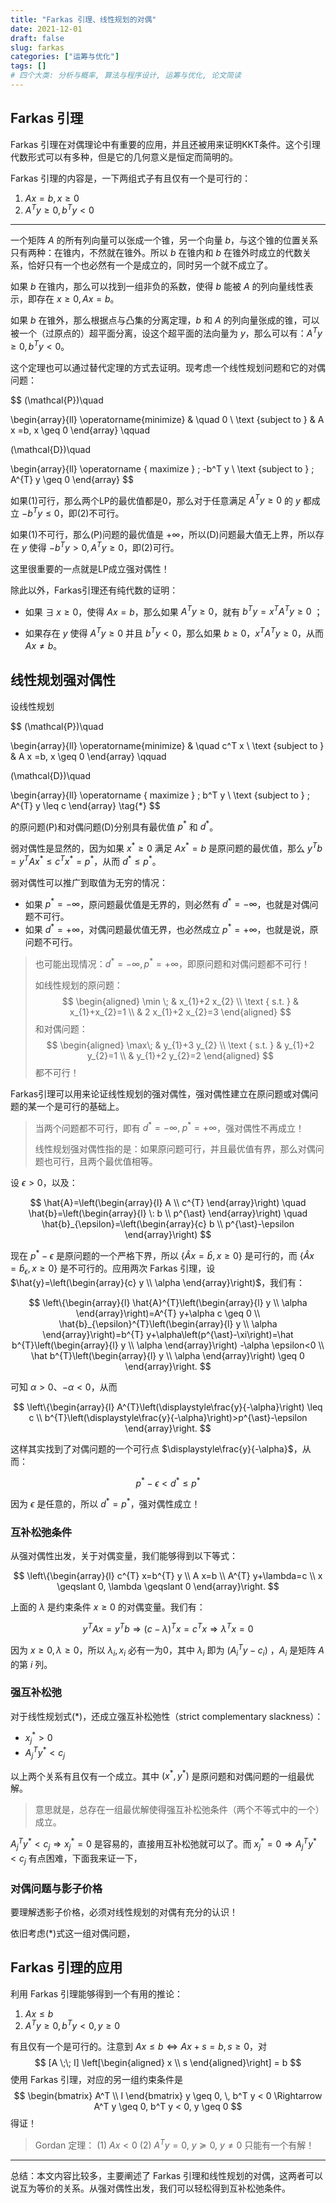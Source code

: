 ```yaml
---
title: "Farkas 引理、线性规划的对偶"
date: 2021-12-01
draft: false
slug: farkas
categories: ["运筹与优化"]
tags: []
# 四个大类: 分析与概率, 算法与程序设计, 运筹与优化, 论文简读
---
```



## Farkas 引理

Farkas 引理在对偶理论中有重要的应用，并且还被用来证明KKT条件。这个引理代数形式可以有多种，但是它的几何意义是恒定而简明的。

Farkas 引理的内容是，一下两组式子有且仅有一个是可行的：

1. $Ax = b, x \geq 0$
2. $A^T y \geq 0, b^T y < 0$

---

一个矩阵 $A$ 的所有列向量可以张成一个锥，另一个向量 $b$，与这个锥的位置关系只有两种：在锥内，不然就在锥外。所以 $b$ 在锥内和 $b$ 在锥外时成立的代数关系，恰好只有一个也必然有一个是成立的，同时另一个就不成立了。

如果 $b$ 在锥内，那么可以找到一组非负的系数，使得 $b$ 能被 $A$ 的列向量线性表示，即存在 $x \geq 0, Ax=b$。

如果 $b$ 在锥外，那么根据点与凸集的分离定理，$b$ 和 $A$ 的列向量张成的锥，可以被一个（过原点的）超平面分离，设这个超平面的法向量为 $y$，那么可以有：$A^T y \geq 0, b^T y < 0$。

这个定理也可以通过替代定理的方式去证明。现考虑一个线性规划问题和它的对偶问题：

$$
(\mathcal{P})\quad

\begin{array}{ll}
\operatorname{minimize} & \quad 0 \\
\text {subject to } & A x =b, x \geq 0
\end{array}  \qquad 

(\mathcal{D})\quad

\begin{array}{ll}
\operatorname { maximize }  \; -b^T y \\
\text {subject to }  \; A^{T} y \geq 0
\end{array}
$$

如果(1)可行，那么两个LP的最优值都是0，那么对于任意满足 $A^T y \geq 0$ 的 $y$ 都成立 $-b^T y \leq 0$，即(2)不可行。

如果(1)不可行，那么(P)问题的最优值是 $+\infty$，所以(D)问题最大值无上界，所以存在 $y$ 使得 $-b^T y > 0, A^Ty \geq 0$，即(2)可行。

这里很重要的一点就是LP成立强对偶性！

除此以外，Farkas引理还有纯代数的证明：

+ 如果 $\exists\; x \geq 0$，使得 $Ax=b$，那么如果 $A^T y \geq 0$，就有 $b^T y=x^T A^T y \geq 0$ ；

+ 如果存在 $y$ 使得 $A^T y\geq 0$ 并且 $b^T y < 0$，那么如果 $b \geq 0$，$x^T A^T y \geq 0$，从而 $Ax \neq b$。



## 线性规划强对偶性

设线性规划

$$
(\mathcal{P})\quad

\begin{array}{ll}
\operatorname{minimize} & \quad c^T x \\
\text {subject to } & A x =b, x \geq 0
\end{array}  \qquad 

(\mathcal{D})\quad

\begin{array}{ll}
\operatorname { maximize }  \; b^T y \\
\text {subject to }  \; A^{T} y \leq c
\end{array} \tag{*}
$$

的原问题(P)和对偶问题(D)分别具有最优值 $p^\ast$ 和 $d^\ast$。

弱对偶性是显然的，因为如果 $x^\ast \geq 0$ 满足 $Ax^\ast=b$ 是原问题的最优值，那么 $y^T b=y^T A x^\ast \leq c^T x^\ast=p^\ast$，从而 $d^\ast \leq p^\ast$。

弱对偶性可以推广到取值为无穷的情况：

+ 如果 $p^\ast=-\infty$，原问题最优值是无界的，则必然有 $d^\ast=-\infty$，也就是对偶问题不可行。
+ 如果 $d^\ast=+\infty$，对偶问题最优值无界，也必然成立 $p^\ast=+\infty$，也就是说，原问题不可行。

> 也可能出现情况：$d^\ast = -\infty, p^\ast = + \infty$，即原问题和对偶问题都不可行！
>
> 如线性规划的原问题：
> $$
> \begin{aligned}
> \min \; & x_{1}+2 x_{2} \\
> \text { s.t. } & x_{1}+x_{2}=1 \\
> & 2 x_{1}+2 x_{2}=3
> \end{aligned}
> $$
> 和对偶问题：
> $$
> \begin{aligned}
> \max\; & y_{1}+3 y_{2} \\
> \text { s.t. } & y_{1}+2 y_{2}=1 \\
> & y_{1}+2 y_{2}=2
> \end{aligned}
> $$
> 都不可行！



Farkas引理可以用来论证线性规划的强对偶性，强对偶性建立在原问题或对偶问题的某一个是可行的基础上。

> 当两个问题都不可行，即有 $d^\ast = - \infty, \; p^\ast = + \infty$，强对偶性不再成立！
>
> 线性规划强对偶性指的是：如果原问题可行，并且最优值有界，那么对偶问题也可行，且两个最优值相等。

设 $\epsilon > 0$，以及：

$$
\hat{A}=\left(\begin{array}{l}
A \\
c^{T}
\end{array}\right) \quad \hat{b}=\left(\begin{array}{l}
\: b \\
p^{\ast}
\end{array}\right) \quad \hat{b}_{\epsilon}=\left(\begin{array}{c}
b \\
p^{\ast}-\epsilon
\end{array}\right)
$$

现在 $p^\ast-\epsilon$ 是原问题的一个严格下界，所以 $\{\hat A x =\hat b , x\geq 0\}$ 是可行的，而 $\{\hat A x =\hat b_\epsilon , x\geq 0\}$ 是不可行的。应用两次 Farkas 引理，设 $\hat{y}=\left(\begin{array}{c}
y \\
\alpha 
\end{array}\right)$，我们有：

$$
\left\{\begin{array}{l}
\hat{A}^{T}\left(\begin{array}{l}
y \\
\alpha
\end{array}\right)=A^{T} y+\alpha c \geq 0 \\
\hat{b}_{\epsilon}^{T}\left(\begin{array}{l}
y \\
\alpha
\end{array}\right)=b^{T} y+\alpha\left(p^{\ast}-\xi\right)=\hat b^{T}\left(\begin{array}{l}
y \\
\alpha
\end{array}\right) -\alpha \epsilon<0 \\
\hat b^{T}\left(\begin{array}{l}
y \\
\alpha
\end{array}\right) \geq 0
\end{array}\right.
$$

可知 $\alpha > 0$、$-\alpha < 0$，从而

$$
\left\{\begin{array}{l}
A^{T}\left(\displaystyle\frac{y}{-\alpha}\right) \leq c \\
b^{T}\left(\displaystyle\frac{y}{-\alpha}\right)>p^{\ast}-\epsilon
\end{array}\right.
$$

这样其实找到了对偶问题的一个可行点 $\displaystyle\frac{y}{-\alpha}$，从而：

$$
p^{\ast}-\epsilon < d^{\ast} \leq p^{\ast}
$$

因为 $\epsilon$ 是任意的，所以 $d^\ast=p^\ast$，强对偶性成立！


### 互补松弛条件

从强对偶性出发，关于对偶变量，我们能够得到以下等式：

$$
\left\{\begin{array}{l}
c^{T} x=b^{T} y \\
A x=b \\
A^{T} y+\lambda=c \\
x \geqslant 0, \lambda \geqslant 0
\end{array}\right.
$$

上面的 $\lambda$ 是约束条件 $x \geqslant 0$ 的对偶变量。我们有：

$$
y^T Ax=y^T b \Rightarrow (c-\lambda)^T x=c^T x \Rightarrow \lambda ^T x = 0
$$

因为 $x \geqslant 0, \lambda \geqslant 0$，所以 $\lambda_i, x_i$ 必有一为0，其中 $\lambda _i$ 即为 $(A_i^T y - c_i)$ ，$A_i$ 是矩阵 $A$ 的第 $i$ 列。

### 强互补松弛

对于线性规划式(*)，还成立强互补松弛性（strict complementary slackness）：

+ $x^\ast_j > 0$
+ $A_j^T y^\ast < c_j$

以上两个关系有且仅有一个成立。其中 $(x^\ast, y^\ast)$ 是原问题和对偶问题的一组最优解。

> 意思就是，总存在一组最优解使得强互补松弛条件（两个不等式中的一个）成立。



$A^T _j y^\ast < c_j \Rightarrow x_j^\ast = 0$ 是容易的，直接用互补松弛就可以了。而 $x^\ast_j = 0 \Rightarrow A^T_j y^\ast<c_j$ 有点困难，下面我来证一下，



### 对偶问题与影子价格

要理解透影子价格，必须对线性规划的对偶有充分的认识！

依旧考虑(*)式这一组对偶问题，





## Farkas 引理的应用

利用 Farkas 引理能够得到一个有用的推论：

1. $Ax \leq b$
2. $A^{T} y \geq 0, b^{T} y<0, y \geq 0$

有且仅有一个是可行的。注意到 $Ax \leq b \Leftrightarrow Ax + s = b, s  \geq 0$，对
$$
[A \;\; I] \left[\begin{aligned} x \\ s \end{aligned}\right] = b
$$
使用 Farkas 引理，对应的另一组约束条件是 
$$
\begin{bmatrix}
A^T \\
I
\end{bmatrix} y \geq 0, \, b^T y < 0 \Rightarrow A^T y \geq 0, b^T y < 0, y \geq 0
$$
得证！






> Gordan 定理：
> (1) $Ax < 0$
> (2) $A^Ty=0, \:y\succeq 0, \:y\neq 0$
> 只能有一个有解！







---

总结：本文内容比较多，主要阐述了 Farkas 引理和线性规划的对偶，这两者可以说互为等价的关系。从强对偶性出发，我们可以轻松得到互补松弛条件。

